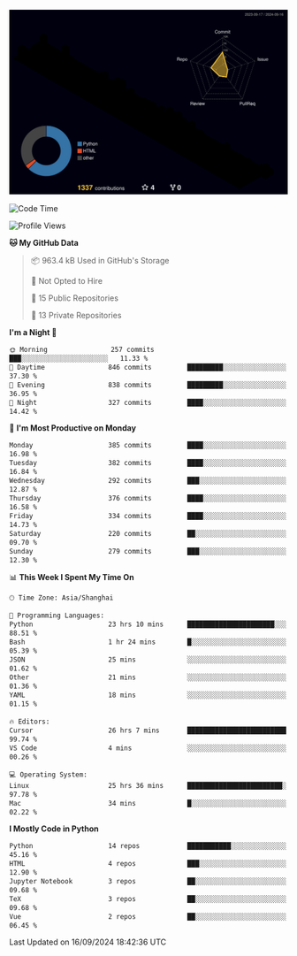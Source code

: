 <!--![](https://raw.githubusercontent.com/BorisYang326/BorisYang326/output/github-contribution-grid-snake-dark.svg) -->
![](./profile-3d-contrib/profile-night-rainbow.svg)
<!--START_SECTION:waka-->
![Code Time](http://img.shields.io/badge/Code%20Time-465%20hrs%2025%20mins-blue)

![Profile Views](http://img.shields.io/badge/Profile%20Views-21-blue)

**🐱 My GitHub Data** 

> 📦 963.4 kB Used in GitHub's Storage 
 > 
> 🚫 Not Opted to Hire
 > 
> 📜 15 Public Repositories 
 > 
> 🔑 13 Private Repositories 
 > 
**I'm a Night 🦉** 

```text
🌞 Morning                257 commits         ███░░░░░░░░░░░░░░░░░░░░░░   11.33 % 
🌆 Daytime                846 commits         █████████░░░░░░░░░░░░░░░░   37.30 % 
🌃 Evening                838 commits         █████████░░░░░░░░░░░░░░░░   36.95 % 
🌙 Night                  327 commits         ████░░░░░░░░░░░░░░░░░░░░░   14.42 % 
```
📅 **I'm Most Productive on Monday** 

```text
Monday                   385 commits         ████░░░░░░░░░░░░░░░░░░░░░   16.98 % 
Tuesday                  382 commits         ████░░░░░░░░░░░░░░░░░░░░░   16.84 % 
Wednesday                292 commits         ███░░░░░░░░░░░░░░░░░░░░░░   12.87 % 
Thursday                 376 commits         ████░░░░░░░░░░░░░░░░░░░░░   16.58 % 
Friday                   334 commits         ████░░░░░░░░░░░░░░░░░░░░░   14.73 % 
Saturday                 220 commits         ██░░░░░░░░░░░░░░░░░░░░░░░   09.70 % 
Sunday                   279 commits         ███░░░░░░░░░░░░░░░░░░░░░░   12.30 % 
```


📊 **This Week I Spent My Time On** 

```text
🕑︎ Time Zone: Asia/Shanghai

💬 Programming Languages: 
Python                   23 hrs 10 mins      ██████████████████████░░░   88.51 % 
Bash                     1 hr 24 mins        █░░░░░░░░░░░░░░░░░░░░░░░░   05.39 % 
JSON                     25 mins             ░░░░░░░░░░░░░░░░░░░░░░░░░   01.62 % 
Other                    21 mins             ░░░░░░░░░░░░░░░░░░░░░░░░░   01.36 % 
YAML                     18 mins             ░░░░░░░░░░░░░░░░░░░░░░░░░   01.15 % 

🔥 Editors: 
Cursor                   26 hrs 7 mins       █████████████████████████   99.74 % 
VS Code                  4 mins              ░░░░░░░░░░░░░░░░░░░░░░░░░   00.26 % 

💻 Operating System: 
Linux                    25 hrs 36 mins      ████████████████████████░   97.78 % 
Mac                      34 mins             █░░░░░░░░░░░░░░░░░░░░░░░░   02.22 % 
```

**I Mostly Code in Python** 

```text
Python                   14 repos            ███████████░░░░░░░░░░░░░░   45.16 % 
HTML                     4 repos             ███░░░░░░░░░░░░░░░░░░░░░░   12.90 % 
Jupyter Notebook         3 repos             ██░░░░░░░░░░░░░░░░░░░░░░░   09.68 % 
TeX                      3 repos             ██░░░░░░░░░░░░░░░░░░░░░░░   09.68 % 
Vue                      2 repos             ██░░░░░░░░░░░░░░░░░░░░░░░   06.45 % 
```




 Last Updated on 16/09/2024 18:42:36 UTC
<!--END_SECTION:waka-->
